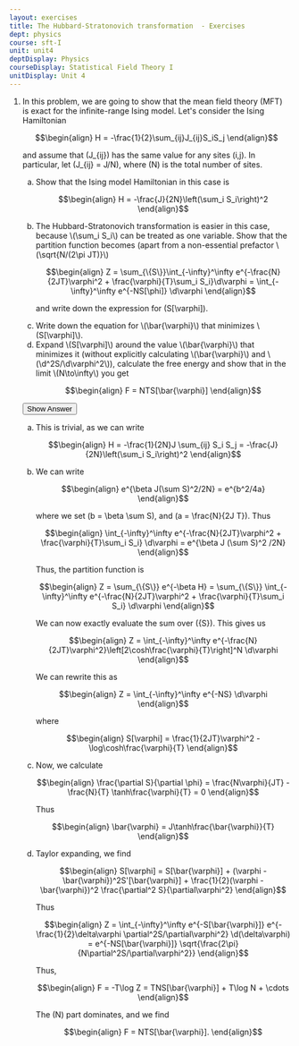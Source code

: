 ```yaml
---
layout: exercises
title: The Hubbard-Stratonovich transformation  - Exercises
dept: physics
course: sft-I
unit: unit4
deptDisplay: Physics
courseDisplay: Statistical Field Theory I
unitDisplay: Unit 4
---
```

<ol>
<li> <div class="exercise">  In this problem, we are going to show that the mean field theory (MFT) is exact for the infinite-range Ising model. Let's consider the Ising Hamiltonian

$$\begin{align}
H = -\frac{1}{2}\sum_{ij}J_{ij}S_iS_j
\end{align}$$

and assume that \(J_{ij}\) has the same value for any sites \(i,j\). In particular, let \(J_{ij} = J/N\), where \(N\) is the total number of sites.

<ol type="a">
<li> Show that the Ising model Hamiltonian in this case is 

$$\begin{align}
H = -\frac{J}{2N}\left(\sum_i S_i\right)^2
\end{align}$$

</li>
<li> The Hubbard-Stratonovich transformation is easier in this case, because \(\sum_i S_i\) can be treated as one variable. Show that the partition function becomes (apart from a non-essential prefactor \(\sqrt{N/(2\pi JT)}\)

$$\begin{align}
Z = \sum_{\{S\}}\int_{-\infty}^\infty e^{-\frac{N}{2JT}\varphi^2 + \frac{\varphi}{T}\sum_i S_i}\d\varphi = \int_{-\infty}^\infty e^{-NS[\phi]} \d\varphi
\end{align}$$

and write down the expression for \(S[\varphi]\).

</li>
<li> Write down the equation for \(\bar{\varphi}\) that minimizes \(S[\varphi]\).
</li>
<li> Expand \(S[\varphi]\) around the value \(\bar{\varphi}\) that minimizes it (without explicitly calculating \(\bar{\varphi}\) and \(\d^2S/\d\varphi^2\)), calculate the free energy and show that in the limit \(N\to\infty\) you get 

$$\begin{align}
F = NTS[\bar{\varphi}]
\end{align}$$
</li></ol>

<div class="answerBox"> 
 <button onclick="myFunction('answer32')" class="answerButton">Show Answer</button> 
 <div  id='answer32' class="answer" >
<ol type="a">
<li> This is trivial, as we can write 

$$\begin{align}
H = -\frac{1}{2N}J \sum_{ij} S_i S_j = -\frac{J}{2N}\left(\sum_i S_i\right)^2
\end{align}$$

</li>
<li> We can write 

$$\begin{align}
e^{\beta J(\sum S)^2/2N} = e^{b^2/4a}
\end{align}$$

where we set \(b = \beta \sum S\), and \(a = \frac{N}{2J T}\). Thus 

$$\begin{align}
\int_{-\infty}^\infty e^{-\frac{N}{2JT}\varphi^2 + \frac{\varphi}{T}\sum_i S_i} \d\varphi = e^{\beta J (\sum S)^2 /2N}
\end{align}$$

Thus, the partition function is 

$$\begin{align}
Z = \sum_{\{S\}} e^{-\beta H} = \sum_{\{S\}} \int_{-\infty}^\infty e^{-\frac{N}{2JT}\varphi^2 + \frac{\varphi}{T}\sum_i S_i} \d\varphi
\end{align}$$

We can now exactly evaluate the sum over \(\{S\}\). This gives us 

$$\begin{align}
Z = \int_{-\infty}^\infty e^{-\frac{N}{2JT}\varphi^2}\left[2\cosh\frac{\varphi}{T}\right]^N \d\varphi
\end{align}$$

We can rewrite this as 

$$\begin{align}
Z = \int_{-\infty}^\infty e^{-NS} \d\varphi
\end{align}$$

where

$$\begin{align}
S[\varphi] = \frac{1}{2JT}\varphi^2 - \log\cosh\frac{\varphi}{T}
\end{align}$$

</li>
<li> Now, we calculate 

$$\begin{align}
\frac{\partial S}{\partial \phi} = \frac{N\varphi}{JT} - \frac{N}{T} \tanh\frac{\varphi}{T} = 0
\end{align}$$

Thus 

$$\begin{align}
\bar{\varphi} = J\tanh\frac{\bar{\varphi}}{T}
\end{align}$$

</li>
<li> Taylor expanding, we find 

$$\begin{align}
S[\varphi] = S[\bar{\varphi}] + (\varphi - \bar{\varphi})^2S'[\bar{\varphi}] + \frac{1}{2}(\varphi - \bar{\varphi})^2 \frac{\partial^2 S}{\partial\varphi^2}
\end{align}$$

Thus 

$$\begin{align}
Z = \int_{-\infty}^\infty e^{-S[\bar{\varphi}]} e^{-\frac{1}{2}\delta\varphi \partial^2S/\partial\varphi^2} \d(\delta\varphi) = e^{-NS[\bar{\varphi}]} \sqrt{\frac{2\pi}{N\partial^2S/\partial\varphi^2}}
\end{align}$$

Thus, 

$$\begin{align}
F = -T\log Z = TNS[\bar{\varphi}] + T\log N + \cdots
\end{align}$$

The \(N\) part dominates, and we find 

$$\begin{align}
F = NTS[\bar{\varphi}].
\end{align}$$

</li></ol>
</div> 
 </div>

</div> </li></ol>

